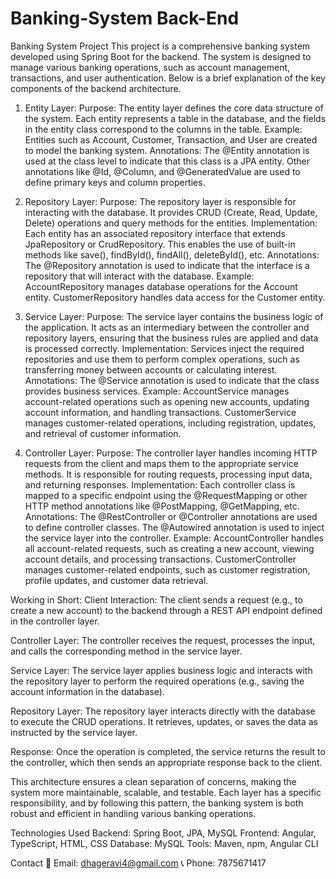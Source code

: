 # Banking-System Back-End

Banking System Project
This project is a comprehensive banking system developed using Spring Boot for the backend. The system is designed to manage various banking operations, such as account management, transactions, and user authentication. Below is a brief explanation of the key components of the backend architecture.

1. Entity Layer:
Purpose: The entity layer defines the core data structure of the system. Each entity represents a table in the database, and the fields in the entity class correspond to the columns in the table.
Example: Entities such as Account, Customer, Transaction, and User are created to model the banking system.
Annotations: The @Entity annotation is used at the class level to indicate that this class is a JPA entity. Other annotations like @Id, @Column, and @GeneratedValue are used to define primary keys and column properties.

3. Repository Layer:
Purpose: The repository layer is responsible for interacting with the database. It provides CRUD (Create, Read, Update, Delete) operations and query methods for the entities.
Implementation: Each entity has an associated repository interface that extends JpaRepository or CrudRepository. This enables the use of built-in methods like save(), findById(), findAll(), deleteById(), etc.
Annotations: The @Repository annotation is used to indicate that the interface is a repository that will interact with the database.
Example:
AccountRepository manages database operations for the Account entity.
CustomerRepository handles data access for the Customer entity.

5. Service Layer:
Purpose: The service layer contains the business logic of the application. It acts as an intermediary between the controller and repository layers, ensuring that the business rules are applied and data is processed correctly.
Implementation: Services inject the required repositories and use them to perform complex operations, such as transferring money between accounts or calculating interest.
Annotations: The @Service annotation is used to indicate that the class provides business services.
Example:
AccountService manages account-related operations such as opening new accounts, updating account information, and handling transactions.
CustomerService manages customer-related operations, including registration, updates, and retrieval of customer information.

7. Controller Layer:
Purpose: The controller layer handles incoming HTTP requests from the client and maps them to the appropriate service methods. It is responsible for routing requests, processing input data, and returning responses.
Implementation: Each controller class is mapped to a specific endpoint using the @RequestMapping or other HTTP method annotations like @PostMapping, @GetMapping, etc.
Annotations: The @RestController or @Controller annotations are used to define controller classes. The @Autowired annotation is used to inject the service layer into the controller.
Example:
AccountController handles all account-related requests, such as creating a new account, viewing account details, and processing transactions.
CustomerController manages customer-related endpoints, such as customer registration, profile updates, and customer data retrieval.


Working in Short:
Client Interaction: The client sends a request (e.g., to create a new account) to the backend through a REST API endpoint defined in the controller layer.

Controller Layer: 
        The controller receives the request, processes the input, and calls the corresponding method in the service layer.

Service Layer: 
        The service layer applies business logic and interacts with the repository layer to perform the required operations (e.g., saving the account information in the database).

Repository Layer: 
        The repository layer interacts directly with the database to execute the CRUD operations. It retrieves, updates, or saves the data as instructed by the service layer.

Response:
       Once the operation is completed, the service returns the result to the controller, which then sends an appropriate response back to the client.

This architecture ensures a clean separation of concerns, making the system more maintainable, scalable, and testable. Each layer has a specific responsibility, and by following this pattern, the banking system is both robust and efficient in handling various banking operations.

Technologies Used
Backend: Spring Boot, JPA, MySQL
Frontend: Angular, TypeScript, HTML, CSS
Database: MySQL
Tools: Maven, npm, Angular CLI

Contact
📧 Email: dhageravi4@gmail.com
📞 Phone: 7875671417




